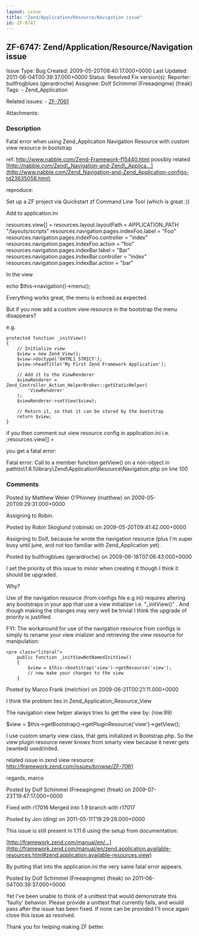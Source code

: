 ```yaml
---
layout: issue
title: "Zend/Application/Resource/Navigation issue"
id: ZF-6747
---
```


ZF-6747: Zend/Application/Resource/Navigation issue
---------------------------------------------------

 Issue Type: Bug Created: 2009-05-20T08:40:17.000+0000 Last Updated: 2011-06-04T00:39:37.000+0000 Status: Resolved Fix version(s): 
 Reporter:  bullfrogblues (gerardroche)  Assignee:  Dolf Schimmel (Freeaqingme) (freak)  Tags: - Zend\_Application
 
 Related issues: - [ZF-7061](/issues/browse/ZF-7061)
 
 Attachments: 
### Description

Fatal error when using Zend\_Application Navigation Resource with custom view resource in bootstrap

ref: <http://www.nabble.com/Zend-Framework-f15440.html> possibly related [http://nabble.com/Zend\_Navigation-and-Zend\_Applica…](http://www.nabble.com/Zend_Navigation-and-Zend_Application-configs-td23635058.html)

reproduce:

Set up a ZF project via Quickstart zf Command Line Tool (which is great :))

Add to application.ini

resources.view[] = resources.layout.layoutPath = APPLICATION\_PATH "/layouts/scripts" resources.navigation.pages.indexFoo.label = "Foo" resources.navigation.pages.indexFoo.controller = "index" resources.navigation.pages.indexFoo.action = "foo" resources.navigation.pages.indexBar.label = "Bar" resources.navigation.pages.indexBar.controller = "index" resources.navigation.pages.indexBar.action = "bar"

In the view

echo $this->navigation()->menu();

Everything works great, the menu is echoed as expected.

But if you now add a custom view resource in the bootstrap the menu disappears?

e.g.

 
    protected function _initView()
    {
        // Initialize view
        $view = new Zend_View();
        $view->doctype('XHTML1_STRICT');
        $view->headTitle('My First Zend Framework Application');
    
        // Add it to the ViewRenderer
        $viewRenderer = Zend_Controller_Action_HelperBroker::getStaticHelper(
            'ViewRenderer'
        );
        $viewRenderer->setView($view);
    
        // Return it, so that it can be stored by the bootstrap
        return $view;
    }


if you then comment out view resource config in application.ini i.e. ;resources.view[] =

you get a fatal error:

Fatal error: Call to a member function getView() on a non-object in path\\to\\1.8.1\\library\\Zend\\Application\\Resource\\Navigation.php on line 100

 

 

### Comments

Posted by Matthew Weier O'Phinney (matthew) on 2009-05-20T09:29:31.000+0000

Assigning to Robin.

 

 

Posted by Robin Skoglund (robinsk) on 2009-05-20T09:41:42.000+0000

Assigning to Dolf, because he wrote the navigation resource (plus I'm super busy until june, and not too familiar with Zend\_Application yet).

 

 

Posted by bullfrogblues (gerardroche) on 2009-06-18T07:06:43.000+0000

I set the priority of this issue to minor when creating it though I think it should be upgraded.

Why?

Use of the navigation resource (from configs file e.g ini) requires altering any bootstraps in your app that use a view initializer i.e. "\_initView()" . And though making the changes may very well be trivial I think the upgrade of priority is justified.

FYI: The workaround for use of the navigation resource from configs is simply to rename your view inializer and retrieving the view resource for manipulation:

 
    <pre class="literal"> 
        public function _initViewNotNamedInitView()
        {
            $view = $this->bootstrap('view')->getResource('view');
            // now make your changes to the view
        }


 

 

Posted by Marco Frank (melchior) on 2009-06-21T00:21:11.000+0000

I think the problem lies in Zend\_Application\_Resource\_View

The navigation view helper always tries to get the view by: (row.99)

$view = $this->getBootstrap()->getPluginResource('view')->getView();

I use custom smarty view class, that gets initialized in Bootstrap.php. So the view plugin resource never knows from smarty view because it never gets (wanted) used/inited.

related issue in zend view resource: <http://framework.zend.com/issues/browse/ZF-7061>

regards, marco

 

 

Posted by Dolf Schimmel (Freeaqingme) (freak) on 2009-07-23T19:47:17.000+0000

Fixed with r17016 Merged into 1.9 branch with r17017

 

 

Posted by Jon (ding) on 2011-05-11T19:29:28.000+0000

This issue is still present in 1.11.6 using the setup from documentation:

[http://framework.zend.com/manual/en/…](http://framework.zend.com/manual/en/zend.application.available-resources.html#zend.application.available-resources.view)

By putting that into the application.ini the very same fatal error appears.

 

 

Posted by Dolf Schimmel (Freeaqingme) (freak) on 2011-06-04T00:39:37.000+0000

Yet I've been unable to think of a unittest that would demonstrate this 'faulty' behavior. Please provide a unittest that currently fails, and would pass after the issue has been fixed. If none can be provided I'll once again close this issue as resolved.

Thank you for helping making ZF better.

 

 